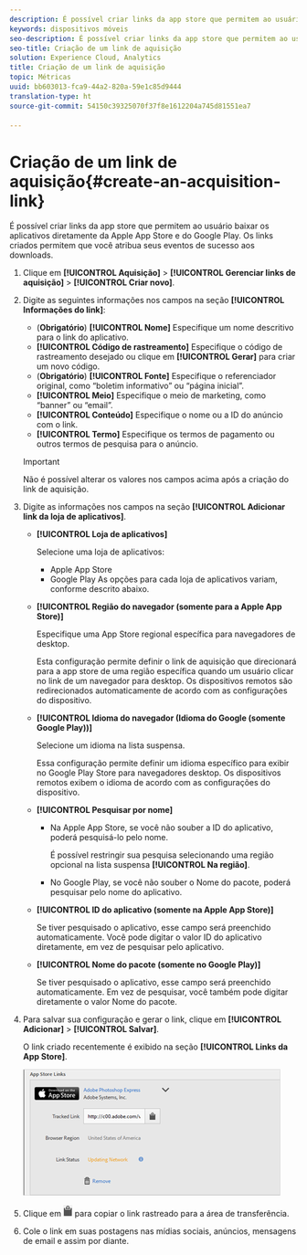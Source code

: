 ```yaml
---
description: É possível criar links da app store que permitem ao usuário baixar os aplicativos diretamente da Apple App Store e do Google Play. Os links criados permitem que você atribua seus eventos de sucesso aos downloads.
keywords: dispositivos móveis
seo-description: É possível criar links da app store que permitem ao usuário baixar os aplicativos diretamente da Apple App Store e do Google Play. Os links criados permitem que você atribua seus eventos de sucesso aos downloads.
seo-title: Criação de um link de aquisição
solution: Experience Cloud, Analytics
title: Criação de um link de aquisição
topic: Métricas
uuid: bb603013-fca9-44a2-820a-59e1c85d9444
translation-type: ht
source-git-commit: 54150c39325070f37f8e1612204a745d81551ea7

---
```



# Criação de um link de aquisição{#create-an-acquisition-link}

É possível criar links da app store que permitem ao usuário baixar os aplicativos diretamente da Apple App Store e do Google Play. Os links criados permitem que você atribua seus eventos de sucesso aos downloads.

1. Clique em **[!UICONTROL Aquisição]** &gt; **[!UICONTROL Gerenciar links de aquisição]** &gt; **[!UICONTROL Criar novo]**.
1. Digite as seguintes informações nos campos na seção **[!UICONTROL Informações do link]**:

   * (**Obrigatório**) **[!UICONTROL Nome]**
Especifique um nome descritivo para o link do aplicativo.
   * **[!UICONTROL Código de rastreamento]**
Especifique o código de rastreamento desejado ou clique em **[!UICONTROL Gerar]** para criar um novo código.
   * (**Obrigatório**) **[!UICONTROL Fonte]**
Especifique o referenciador original, como “boletim informativo” ou “página inicial”.
   * **[!UICONTROL Meio]**
Especifique o meio de marketing, como “banner” ou “email”.
   * **[!UICONTROL Conteúdo]**
Especifique o nome ou a ID do anúncio com o link.
   * **[!UICONTROL Termo]**
Especifique os termos de pagamento ou outros termos de pesquisa para o anúncio.
   >[!IMPORTANT]
   >
   >Não é possível alterar os valores nos campos acima após a criação do link de aquisição.

1. Digite as informações nos campos na seção **[!UICONTROL Adicionar link da loja de aplicativos]**.

   * **[!UICONTROL Loja de aplicativos]**

      Selecione uma loja de aplicativos:
      * Apple App Store
      * Google Play
      As opções para cada loja de aplicativos variam, conforme descrito abaixo.

   * **[!UICONTROL Região do navegador (somente para a Apple App Store)]**

      Especifique uma App Store regional específica para navegadores de desktop.

      Esta configuração permite definir o link de aquisição que direcionará para a app store de uma região específica quando um usuário clicar no link de um navegador para desktop. Os dispositivos remotos são redirecionados automaticamente de acordo com as configurações do dispositivo.

   * **[!UICONTROL Idioma do navegador (Idioma do Google (somente Google Play))]**

      Selecione um idioma na lista suspensa.

      Essa configuração permite definir um idioma específico para exibir no Google Play Store para navegadores desktop. Os dispositivos remotos exibem o idioma de acordo com as configurações do dispositivo.

   * **[!UICONTROL Pesquisar por nome]**

      * Na Apple App Store, se você não souber a ID do aplicativo, poderá pesquisá-lo pelo nome.

         É possível restringir sua pesquisa selecionando uma região opcional na lista suspensa **[!UICONTROL Na região]**.

      * No Google Play, se você não souber o Nome do pacote, poderá pesquisar pelo nome do aplicativo.
   * **[!UICONTROL ID do aplicativo (somente na Apple App Store)]**

      Se tiver pesquisado o aplicativo, esse campo será preenchido automaticamente. Você pode digitar o valor ID do aplicativo diretamente, em vez de pesquisar pelo aplicativo.

   * **[!UICONTROL Nome do pacote (somente no Google Play)]**

      Se tiver pesquisado o aplicativo, esse campo será preenchido automaticamente. Em vez de pesquisar, você também pode digitar diretamente o valor Nome do pacote.



1. Para salvar sua configuração e gerar o link, clique em **[!UICONTROL Adicionar]** &gt; **[!UICONTROL Salvar]**.

   O link criado recentemente é exibido na seção **[!UICONTROL Links da App Store]**.

   ![link de loja](assets/apps_store_links.png)

1. Clique em ![clipboard icon](assets/icon_clipboard.png) para copiar o link rastreado para a área de transferência.

1. Cole o link em suas postagens nas mídias sociais, anúncios, mensagens de email e assim por diante.